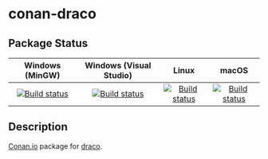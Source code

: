 # conan-draco

## Package Status

| Windows (MinGW) | Windows (Visual Studio) | Linux | macOS |
|:---------------:|:-----------------------:|:-----:|:-----:|
|[![Build status](https://ci.appveyor.com/api/projects/status/1yt24mlwe9f4dq3e/branch/testing%2F1.3.6?svg=true)](https://ci.appveyor.com/project/SpaceIm/conan-draco)|[![Build status](https://github.com/SpaceIm/conan-draco/workflows/.github/workflows/windows.yml/badge.svg?branch=testing%2F1.3.6)](https://github.com/SpaceIm/conan-draco/actions/workflows/windows.yml?query=branch%3Atesting%2F1.3.6)|[![Build status](https://github.com/SpaceIm/conan-draco/workflows/.github/workflows/linux.yml/badge.svg?branch=testing%2F1.3.6)](https://github.com/SpaceIm/conan-draco/actions/workflows/linux.yml?query=branch%3Atesting%2F1.3.6)|[![Build status](https://github.com/SpaceIm/conan-draco/workflows/.github/workflows/macos.yml/badge.svg?branch=testing%2F1.3.6)](https://github.com/SpaceIm/conan-draco/actions/workflows/macos.yml?query=branch%3Atesting%2F1.3.6)|

## Description

[Conan.io](https://conan.io) package for [draco](https://github.com/google/draco).
